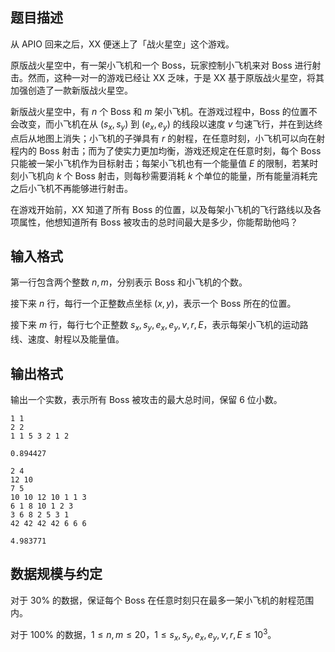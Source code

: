 ## 题目描述

从 APIO 回来之后，XX 便迷上了「战火星空」这个游戏。

原版战火星空中，有一架小飞机和一个 Boss，玩家控制小飞机来对 Boss 进行射击。然而，这种一对一的游戏已经让 XX 乏味，于是 XX 基于原版战火星空，将其加强创造了一款新版战火星空。

新版战火星空中，有 $n$ 个 Boss 和 $m$ 架小飞机。在游戏过程中，Boss 的位置不会改变，而小飞机在从 $(s_x,s_y)$ 到 $(e_x,e_y)$ 的线段以速度 $v$ 匀速飞行，并在到达终点后从地图上消失；小飞机的子弹具有 $r$ 的射程，在任意时刻，小飞机可以向在射程内的 Boss 射击；而为了使实力更加均衡，游戏还规定在任意时刻，每个 Boss 只能被一架小飞机作为目标射击；每架小飞机也有一个能量值 $E$ 的限制，若某时刻小飞机向 $k$ 个 Boss 射击，则每秒需要消耗 $k$ 个单位的能量，所有能量消耗完之后小飞机不再能够进行射击。

在游戏开始前，XX 知道了所有 Boss 的位置，以及每架小飞机的飞行路线以及各项属性，他想知道所有 Boss 被攻击的总时间最大是多少，你能帮助他吗？

## 输入格式

第一行包含两个整数 $n,m$，分别表示 Boss 和小飞机的个数。

接下来 $n$ 行，每行一个正整数点坐标 $(x,y)$，表示一个 Boss 所在的位置。

接下来 $m$ 行，每行七个正整数 $s_x,s_y,e_x,e_y,v,r,E$，表示每架小飞机的运动路线、速度、射程以及能量值。

## 输出格式

输出一个实数，表示所有 Boss 被攻击的最大总时间，保留 $6$ 位小数。

```input1
1 1
2 2
1 1 5 3 2 1 2
```

```output1
0.894427
```

```input2
2 4
12 10
7 5
10 10 12 10 1 1 3
6 1 8 10 1 2 3
3 6 8 2 5 3 1
42 42 42 42 6 6 6
```

```output2
4.983771
```

## 数据规模与约定

对于 $30\%$ 的数据，保证每个 Boss 在任意时刻只在最多一架小飞机的射程范围内。

对于 $100\%$ 的数据，$1\leq n,m\leq 20$，$1\leq s_x,s_y,e_x,e_y,v,r,E\leq 10^3$。

